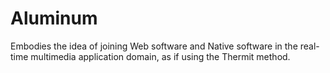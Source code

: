 # Aluminum
Embodies the idea of joining Web software and Native software in the real-time multimedia application domain, as if using the Thermit method.
